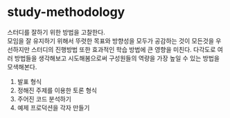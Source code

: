 # study-methodology
스터디를 잘하기 위한 방법을 고찰한다.<br>
모임을 잘 유지하기 위해서 뚜렷한 목표와 방향성을 모두가 공감하는 것이 모든것을 우선하지만
스터디의 진행방법 또한 효과적인 학습 방법에 큰 영향을 미친다.
다각도로 여러 방법들을 생각해보고 시도해봄으로써 구성원들의 역량을 가장 높일 수 있는 방법을 모색해본다.

1. 발표 형식
2. 정해진 주제를 이용한 토론 형식
3. 주어진 코드 분석하기
4. 예제 프로덕션을 각자 만들기
